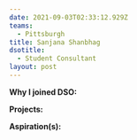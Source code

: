 ```yaml
---
date: 2021-09-03T02:33:12.929Z
teams:
  - Pittsburgh
title: Sanjana Shanbhag
dsotitle:
  - Student Consultant
layout: post
---
```

**Why I joined DSO:** 

**Projects:**

**Aspiration(s):**